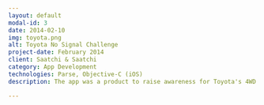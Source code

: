 ```yaml
---
layout: default
modal-id: 3
date: 2014-02-10
img: toyota.png
alt: Toyota No Signal Challenge
project-date: February 2014
client: Saatchi & Saatchi
category: App Development
technologies: Parse, Objective-C (iOS)
description: The app was a product to raise awareness for Toyota's 4WD product line. It is an augmented reality app that utilized high tech GPS and GEO fencing capabilities with gamification. Challenges included balancing battery drain with the heavy use of GPS. We were responsible for app front and back end as well as UX/UI design. We collaborated with Saatchi and Saatchi who helped to market the app after its launch.

---
```


